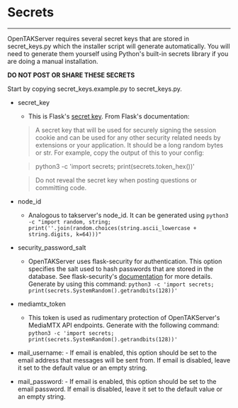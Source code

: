 # Secrets
***
OpenTAKServer requires several secret keys that are stored in secret_keys.py which the installer script will generate
automatically. You will need to generate them yourself using Python's built-in secrets library if you are doing a manual installation.

**DO NOT POST OR SHARE THESE SECRETS**

Start by copying secret_keys.example.py to secret_keys.py.

- secret_key
    - This is Flask's [secret key](https://flask.palletsprojects.com/en/2.3.x/config/#SECRET_KEY). From Flask's documentation:
  
  > A secret key that will be used for securely signing the session cookie and can be used for any other security related needs by extensions or your application. It should be a long random bytes or str. For example, copy the output of this to your config:

  > python3 -c 'import secrets; print(secrets.token_hex())'

  > Do not reveal the secret key when posting questions or committing code.

- node_id
    - Analogous to takserver's node_id. It can be generated using
    ```python3 -c "import random, string; print(''.join(random.choices(string.ascii_lowercase + string.digits, k=64)))"```

- security_password_salt
    - OpenTAKServer uses flask-security for authentication. This option specifies the salt used to hash passwords that
      are stored in the database. See flask-security's [documentation](https://flask-security-too.readthedocs.io/en/stable/configuration.html#SECURITY_PASSWORD_SALT) for more details. Generate by using this command:
      ```python3 -c 'import secrets; print(secrets.SystemRandom().getrandbits(128))'```

- mediamtx_token
    - This token is used as rudimentary protection of OpenTAKServer's MediaMTX API endpoints. Generate with the following
      command:
      ```python3 -c 'import secrets; print(secrets.SystemRandom().getrandbits(128))'```

- mail_username:
      - If email is enabled, this option should be set to the email address that messages will be sent from. If email is disabled,
        leave it set to the default value or an empty string.

- mail_password:
      - If email is enabled, this option should be set to the email password. If email is disabled,
        leave it set to the default value or an empty string.